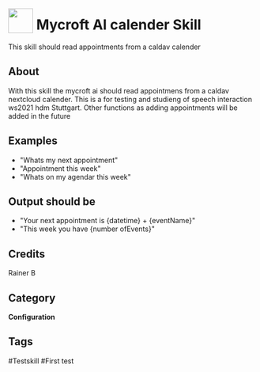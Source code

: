 # <img src="https://raw.githack.com/FortAwesome/Font-Awesome/master/svgs/solid/robot.svg" card_color="#22A7F0" width="50" height="50" style="vertical-align:bottom"/> Mycroft AI calender Skill
This skill should read appointments from a caldav calender

## About
With this skill the mycroft ai should read appointmens from a caldav nextcloud calender. This is a for testing and studieng of speech interaction ws2021 hdm Stuttgart.
Other functions as adding appointments will be added in the future
## Examples
* "Whats my next appointment"
* "Appointment this week"
* "Whats on my agendar this week"

## Output should be 
* "Your next appointment is {datetime} + {eventName}"
* "This week you have {number ofEvents}"



## Credits
Rainer B

## Category
**Configuration**

## Tags
#Testskill
#First test

